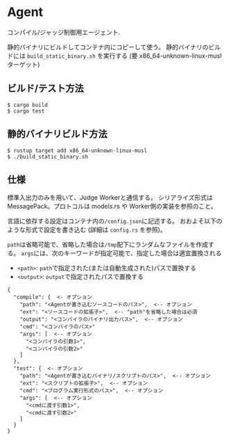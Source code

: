 # Agent

コンパイル/ジャッジ制御用エージェント.

静的バイナリにビルドしてコンテナ内にコピーして使う。
静的バイナリのビルドには `build_static_binary.sh` を実行する (要 x86_64-unknown-linux-musl ターゲット)

## ビルド/テスト方法

```
$ cargo build
$ cargo test
```

## 静的バイナリビルド方法

```
$ rustup target add x86_64-unknown-linux-musl
$ ./build_static_binary.sh
```

## 仕様

標準入出力のみを用いて、Judge Workerと通信する。
シリアライズ形式はMessagePack。プロトコルは models.rs や Worker側の実装を参照のこと。

言語に依存する設定はコンテナ内の`/config.json`に記述する。
おおよそ以下のような形式で設定を書き込む (詳細は `config.rs` を参照)。

`path`は省略可能で、省略した場合は`/tmp`配下にランダムなファイルを作成する。
`args`には、次のキーワードが指定可能で、指定した場合は適宜置換される

* `<path>`: `path`で指定された(または自動生成された)パスで置換する
* `<output>`: `output`で指定されたパスで置換する


```
{
  "compile": {  <- オプション
    "path": "<Agentが書き込むソースコードのパス>",  <-- オプション
    "ext": "<ソースコードの拡張子>",  <-- "path"を省略した場合は必須
    "output": "<コンパイラのバイナリ出力パス>",  <-- オプション
    "cmd": "<コンパイラのパス>"
    "args": [  <-- オプション
      "<コンパイラの引数1>",
      "<コンパイラの引数2>"
    ]
  },
  "test": {  <- オプション
    "path": "<Agentが書き込むバイナリ/スクリプトのパス>",  <-- オプション
    "ext": "<スクリプトの拡張子>",  <-- オプション
    "cmd": "<プログラム実行形式のパス>",  <-- オプション
    "args": [  <-- オプション
      "<cmdに渡す引数1>",
      "<cmdに渡す引数2>"
    ]
  }
}
```
